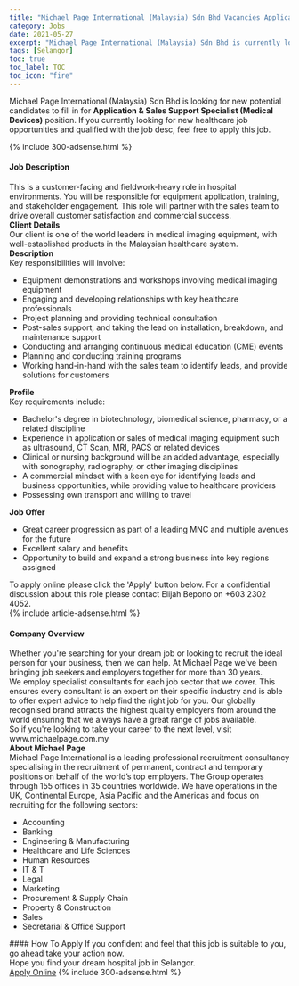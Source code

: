 ```yaml
---
title: "Michael Page International (Malaysia) Sdn Bhd Vacancies Application & Sales Support Specialist (Medical Devices)" 
category: Jobs 
date: 2021-05-27 
excerpt: "Michael Page International (Malaysia) Sdn Bhd is currently looking for suitable person to fill in the Application & Sales Support Specialist (Medical Devices) which positioned at Selangor" 
tags: [Selangor] 
toc: true 
toc_label: TOC 
toc_icon: "fire" 
--- 
```


<p>Michael Page International (Malaysia) Sdn Bhd is looking for new potential candidates to fill in for <b>Application & Sales Support Specialist (Medical Devices)</b> position. If you currently looking for new healthcare job opportunities and qualified with the job desc, feel free to apply this job.
</p>{% include 300-adsense.html %} 
<div><div><h4>Job Description</h4></div><div><div><span><div><div>This is a customer-facing and fieldwork-heavy role in hospital environments. You will be responsible for equipment application, training, and stakeholder engagement. This role will partner with the sales team to drive overall customer satisfaction and commercial success.<div><strong>Client Details</strong></div><div>Our client is one of the world leaders in medical imaging equipment, with well-established products in the Malaysian healthcare system.</div><div><strong>Description</strong></div><div>Key responsibilities will involve:</div><ul><li>Equipment demonstrations and workshops involving medical imaging equipment</li><li>Engaging and developing relationships with key healthcare professionals</li><li>Project planning and providing technical consultation</li><li>Post-sales support, and taking the lead on installation, breakdown, and maintenance support</li><li>Conducting and arranging continuous medical education (CME) events</li><li>Planning and conducting training programs</li><li>Working hand-in-hand with the sales team to identify leads, and provide solutions for customers</li></ul><div><strong>Profile</strong></div><div>Key requirements include:</div><ul><li>Bachelor's degree in biotechnology, biomedical science, pharmacy, or a related discipline</li><li>Experience in application or sales of medical imaging equipment such as ultrasound, CT Scan, MRI, PACS or related devices</li><li>Clinical or nursing background will be an added advantage, especially with sonography, radiography, or other imaging disciplines</li><li>A commercial mindset with a keen eye for identifying leads and business opportunities, while providing value to healthcare providers</li><li>Possessing own transport and willing to travel</li></ul><div><strong>Job Offer</strong></div><ul><li>Great career progression as part of a leading MNC and multiple avenues for the future</li><li>Excellent salary and benefits</li><li>Opportunity to build and expand a strong business into key regions assigned</li></ul><div>To apply online please click the 'Apply' button below. For a confidential discussion about this role please contact Elijah Bepono on +603 2302 4052.</div></div></div></span></div></div></div> 
{% include article-adsense.html %} 
<div><div><h4>Company Overview</h4></div><div><div><span><div><div>
<div>
		Whether you're searching for your dream job or looking to recruit the ideal person for your business, then we can help. At Michael Page we've been bringing job seekers and employers together for more than 30 years.</div>
<div>
<div>
			We employ specialist consultants for each job sector that we cover. This ensures every consultant is an expert on their specific industry and is able to offer expert advice to help find the right job for you. Our globally recognised brand attracts the highest quality employers from around the world ensuring that we always have a great range of jobs available.</div>
<div>
			So if you're looking to take your career to the next level, visit www.michaelpage.com.my</div>
<div>
<strong>About Michael Page</strong></div>
<div>
			Michael Page International is a leading professional recruitment consultancy specialising in the recruitment of permanent, contract and temporary positions on behalf of the world&#8217;s top employers. The Group operates through 155 offices in 35 countries worldwide. We have operations in the UK, Continental Europe, Asia Pacific and the Americas and focus on recruiting for the following sectors:
			<div>
<ul>
<li>
						Accounting</li>
<li>
						Banking</li>
<li>
						Engineering &amp; Manufacturing</li>
<li>
						Healthcare and Life Sciences</li>
<li>
						Human Resources</li>
<li>
						IT &amp; T</li>
<li>
						Legal</li>
<li>
						Marketing</li>
<li>
						Procurement &amp; Supply Chain</li>
<li>
						Property &amp; Construction&#160;</li>
<li>
						Sales</li>
<li>
						Secretarial &amp; Office Support</li>
</ul>
</div>
</div>
</div>
</div></div></span></div></div></div> 
#### How To Apply 
If you confident and feel that this job is suitable to you, go ahead take your action now. <br/> 
Hope you find your dream hospital job in Selangor. <br/> 
<a href="https://www.jobstreet.com.my/en/job/application-sales-support-specialist-medical-devices-4576623?jobId=jobstreet-my-job-4576623" class="btn btn--warning" target="_blank" rel="nofollow noopenner">Apply Online</a> 
{% include 300-adsense.html %} 